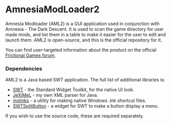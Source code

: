# AmnesiaModLoader2

Amnesia Modloader (AML2) is a GUI application used in conjunction with Amnesia - The Dark Descent. It is used to scan the game directory for user made mods, and list them in a table to make it easier for the user to edit and launch them. AML2 is open-source, and this is the official repository for it.

You can find user-targeted information about the product on the official [Frictional Games forum](https://www.frictionalgames.com/forum/thread-25806-post-301880.html).

### Dependencies

AML2 is a Java based SWT application. The full list of additional libraries is:
* [SWT](https://www.eclipse.org/swt/) - the Standard Widget Toolkit, for the native UI look.
* [JeXiMeL](https://github.com/Mudbill/JeXiMeL) - my own XML parser for Java.
* [mslinks](https://github.com/DmitriiShamrikov/mslinks) - a utility for making native Windows .lnk shortcut files.
* [SWTSplitButton](https://code.google.com/archive/p/swtsplitbutton/) - a widget for SWT to make a button display a menu.

If you wish to use the source code, these are required separately.

